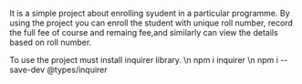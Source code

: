 It is a simple project about enrolling syudent in a particular programme. By using the project you can enroll the student with unique roll number,
record the full fee of course and remaing fee,and similarly can view the details based on roll number. 

To use the project must install inquirer library. \n
npm i inquirer \n
npm i --save-dev @types/inquirer


